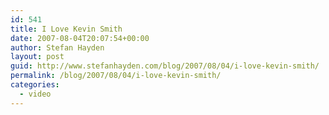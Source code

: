 ```yaml
---
id: 541
title: I Love Kevin Smith
date: 2007-08-04T20:07:54+00:00
author: Stefan Hayden
layout: post
guid: http://www.stefanhayden.com/blog/2007/08/04/i-love-kevin-smith/
permalink: /blog/2007/08/04/i-love-kevin-smith/
categories:
  - video
---
```

<object width="425" height="350"><param name="movie" value="http://www.youtube.com/v/ou2mVnElp6c"></param><param name="wmode" value="transparent"></param><embed src="http://www.youtube.com/v/ou2mVnElp6c" type="application/x-shockwave-flash" wmode="transparent" width="425" height="350"></embed></object>